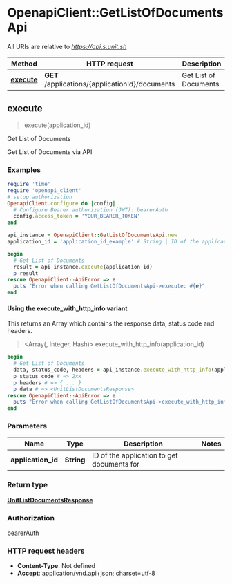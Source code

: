 # OpenapiClient::GetListOfDocumentsApi

All URIs are relative to *https://api.s.unit.sh*

| Method | HTTP request | Description |
| ------ | ------------ | ----------- |
| [**execute**](GetListOfDocumentsApi.md#execute) | **GET** /applications/{applicationId}/documents | Get List of Documents |


## execute

> <UnitListDocumentsResponse> execute(application_id)

Get List of Documents

Get List of Documents via API 

### Examples

```ruby
require 'time'
require 'openapi_client'
# setup authorization
OpenapiClient.configure do |config|
  # Configure Bearer authorization (JWT): bearerAuth
  config.access_token = 'YOUR_BEARER_TOKEN'
end

api_instance = OpenapiClient::GetListOfDocumentsApi.new
application_id = 'application_id_example' # String | ID of the application to get documents for

begin
  # Get List of Documents
  result = api_instance.execute(application_id)
  p result
rescue OpenapiClient::ApiError => e
  puts "Error when calling GetListOfDocumentsApi->execute: #{e}"
end
```

#### Using the execute_with_http_info variant

This returns an Array which contains the response data, status code and headers.

> <Array(<UnitListDocumentsResponse>, Integer, Hash)> execute_with_http_info(application_id)

```ruby
begin
  # Get List of Documents
  data, status_code, headers = api_instance.execute_with_http_info(application_id)
  p status_code # => 2xx
  p headers # => { ... }
  p data # => <UnitListDocumentsResponse>
rescue OpenapiClient::ApiError => e
  puts "Error when calling GetListOfDocumentsApi->execute_with_http_info: #{e}"
end
```

### Parameters

| Name | Type | Description | Notes |
| ---- | ---- | ----------- | ----- |
| **application_id** | **String** | ID of the application to get documents for |  |

### Return type

[**UnitListDocumentsResponse**](UnitListDocumentsResponse.md)

### Authorization

[bearerAuth](../README.md#bearerAuth)

### HTTP request headers

- **Content-Type**: Not defined
- **Accept**: application/vnd.api+json; charset=utf-8

